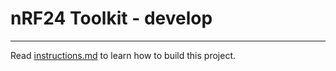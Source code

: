 # nRF24 Toolkit - develop
-------------------------

Read [instructions.md]() to learn how to build this project.
